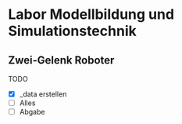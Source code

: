 # Labor Modellbildung und Simulationstechnik
## Zwei-Gelenk Roboter
TODO  
- [x] _data erstellen
- [ ] Alles
- [ ] Abgabe
